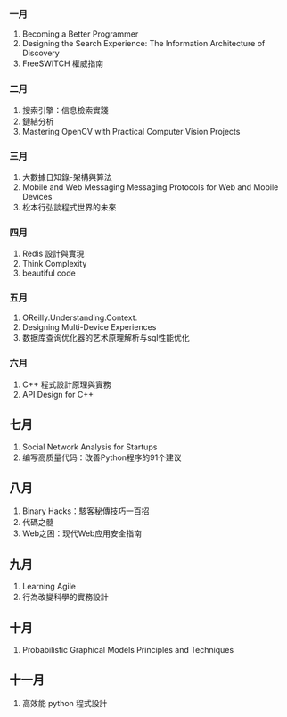 ### 一月

1. Becoming a Better Programmer
2. Designing the Search Experience: The Information Architecture of Discovery
3. FreeSWITCH 權威指南

### 二月

1. 搜索引擎：信息檢索實踐
2. 鏈結分析
3. Mastering OpenCV with Practical Computer Vision Projects

### 三月

1. 大數據日知錄-架構與算法
2. Mobile and Web Messaging Messaging Protocols for Web and Mobile Devices
3. 松本行弘談程式世界的未來

### 四月

1. Redis 設計與實現
2. Think Complexity
3. beautiful code

### 五月
1. OReilly.Understanding.Context.
2. Designing Multi-Device Experiences
3. 数据库查询优化器的艺术原理解析与sql性能优化


### 六月
1. C++ 程式設計原理與實務
2. API Design for C++


## 七月
1. Social Network Analysis for Startups
2. 编写高质量代码：改善Python程序的91个建议


## 八月
1. Binary Hacks：駭客秘傳技巧一百招
2. 代碼之髓
3. Web之困：现代Web应用安全指南

## 九月
1. Learning Agile
2. 行為改變科學的實務設計


## 十月
1. Probabilistic Graphical Models Principles and Techniques

## 十一月
1. 高效能 python 程式設計

